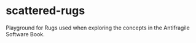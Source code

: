 # scattered-rugs
Playground for Rugs used when exploring the concepts in the Antifragile Software Book.
